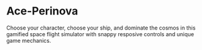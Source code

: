 # Ace-Perinova
Choose your character, choose your ship, and dominate the cosmos in this gamified space flight simulator with snappy resposive controls and unique game mechanics.
